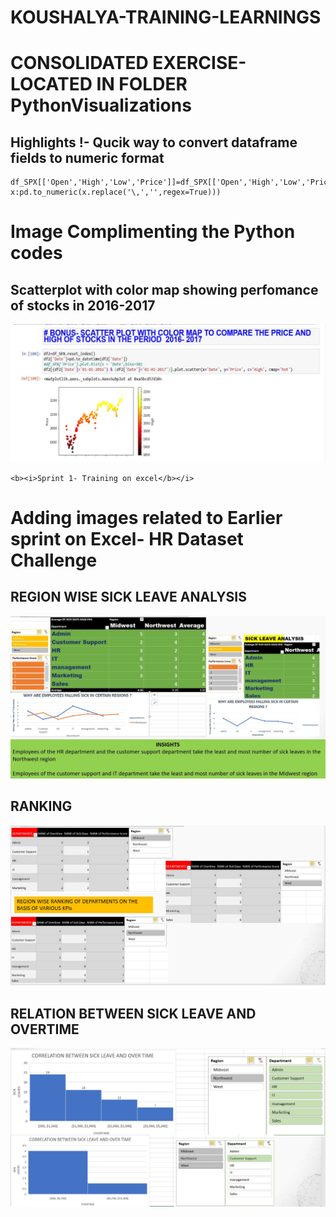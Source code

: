 # KOUSHALYA-TRAINING-LEARNINGS
# CONSOLIDATED EXERCISE-LOCATED IN FOLDER PythonVisualizations
## Highlights !- Qucik way to convert dataframe fields to numeric format
```
df_SPX[['Open','High','Low','Price']]=df_SPX[['Open','High','Low','Price']].apply(lambda x:pd.to_numeric(x.replace('\,','',regex=True)))
```
# Image Complimenting the Python codes
## Scatterplot with color map showing perfomance of stocks in 2016-2017
![Scatterplot with color map showing perfomance of stocks in 2016-2017](./images/insight4.JPG)
```
<b><i>Sprint 1- Training on excel</b></i>
```

# Adding images related to Earlier sprint on Excel- HR Dataset Challenge
## REGION WISE SICK LEAVE ANALYSIS
![REGION WISE SICK LEAVE ANALYSIS](./images/insight1.JPG)
## RANKING
![RANKING](./images/insight2.JPG)
## RELATION BETWEEN SICK LEAVE AND OVERTIME
![RELATION BETWEEN SICK LEAVE AND OVERTIME](./images/insight3.JPG)

